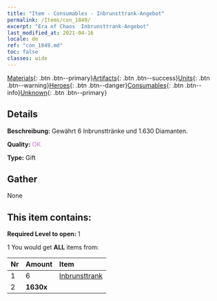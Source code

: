 ```yaml
---
title: "Item - Consumables - Inbrunsttrank-Angebot"
permalink: /Items/con_1849/
excerpt: "Era of Chaos  Inbrunsttrank-Angebot"
last_modified_at: 2021-04-16
locale: de
ref: "con_1849.md"
toc: false
classes: wide
---
```

 [Materials](/de/Items/){: .btn .btn--primary}[Artifacts](/de/Items/Artifacts/){: .btn .btn--success}[Units](/de/Items/Units/){: .btn .btn--warning}[Heroes](/de/Items/Heroes/){: .btn .btn--danger}[Consumables](/de/Items/Consumables/){: .btn .btn--info}[Unknown](/de/Items/Unknown/){: .btn .btn--primary}

## Details
 **Beschreibung:** Gewährt 6 Inbrunsttränke und 1.630 Diamanten.

 **Quality:** <span style="color: #DA70D6">OK</span>

 **Type:** Gift

## Gather

  None

## This item contains:

 **Required Level to open:** 1

 1 You would get **ALL** items  from:

  | Nr | Amount |     Item    |
  |:---|:-------|:------------|
  | 1 | 6 | [Inbrunsttrank](/de/Items/con_1850/) |  | 
  | 2 |  **1630x** | <i class="fas fa-gem"/> |  | 
